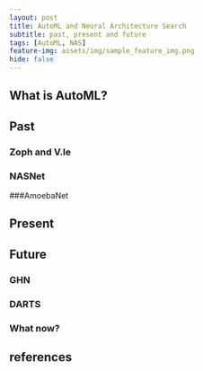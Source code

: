 ```yaml
---
layout: post
title: AutoML and Neural Architecture Search
subtitle: past, present and future
tags: [AutoML, NAS]
feature-img: assets/img/sample_feature_img.png
hide: false
---
```

## What is AutoML?
## Past
### Zoph and V.le
### NASNet
###AmoebaNet
## Present
## Future
### GHN
### DARTS
### What now?
## references


